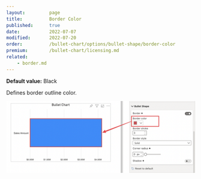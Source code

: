 ```yaml
---
layout:         page
title:          Border Color
published:      true
date:           2022-07-07
modified:   	2022-07-20
order:          /bullet-chart/options/bullet-shape/border-color
premium:        /bullet-chart/licensing.md
related:            
    - border.md
---
```


**Default value:** Black

Defines border outline color.

<img src="images/bullet-shape-border-color.png" width="700">